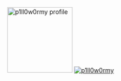 <img src="https://i.ibb.co/jLF1MDc/IMG-20230103-012253-695.jpg" height='150' width='150' alt="p1ll0w0rmy profile">
<a href="https://0day.today">
<img title="p1ll0w0rmy" src="https://komarev.com/ghpvc/?username=p1l0w0rmy&text_color=FF00FF&label=Views&color=000000&text_color=00FF00&bg_color=000000&style=flat"></a>
